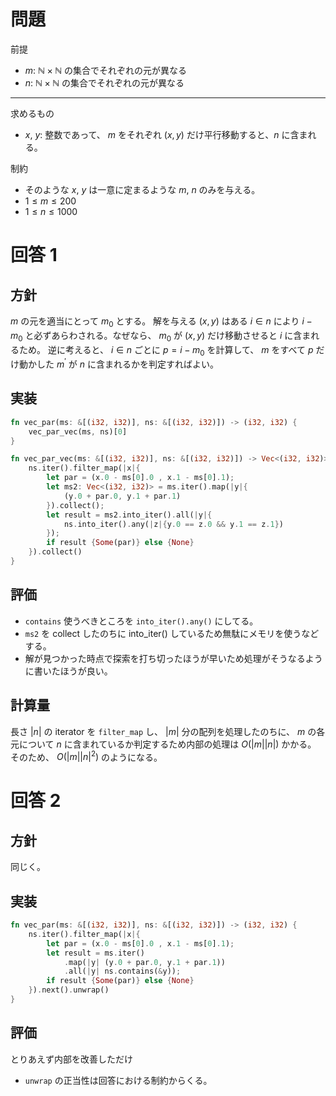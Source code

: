 # 問題
前提
- $m$: $\mathbb{N} \times \mathbb{N}$ の集合でそれぞれの元が異なる
- $n$: $\mathbb{N} \times \mathbb{N}$ の集合でそれぞれの元が異なる
---
求めるもの
- $x$, $y$: 整数であって、 $m$ をそれぞれ $(x,y)$ だけ平行移動すると、$n$ に含まれる。

制約
- そのような $x$, $y$ は一意に定まるような $m$, $n$ のみを与える。
- $1 \leq m \leq 200$
- $1 \leq n \leq 1000$

# 回答 1
## 方針
$m$ の元を適当にとって $m_0$ とする。
解を与える $(x,y)$ はある $i \in n$ により $i - m_0$ と必ずあらわされる。なぜなら、 $m_0$ が $(x,y)$ だけ移動させると $i$ に含まれるため。
逆に考えると、 $i \in n$ ごとに $p = i - m_0$ を計算して、 $m$ をすべて $p$ だけ動かした $m^\prime$ が $n$ に含まれるかを判定すればよい。

## 実装
```Rust
fn vec_par(ms: &[(i32, i32)], ns: &[(i32, i32)]) -> (i32, i32) {
    vec_par_vec(ms, ns)[0]
}

fn vec_par_vec(ms: &[(i32, i32)], ns: &[(i32, i32)]) -> Vec<(i32, i32)> {
    ns.iter().filter_map(|x|{
        let par = (x.0 - ms[0].0 , x.1 - ms[0].1);
        let ms2: Vec<(i32, i32)> = ms.iter().map(|y|{
            (y.0 + par.0, y.1 + par.1)
        }).collect();
        let result = ms2.into_iter().all(|y|{
            ns.into_iter().any(|z|{y.0 == z.0 && y.1 == z.1})
        });
        if result {Some(par)} else {None}
    }).collect()
}
```

## 評価
- `contains` 使うべきところを `into_iter().any()` にしてる。
- `ms2` を collect したのちに into_iter() しているため無駄にメモリを使うなどする。
- 解が見つかった時点で探索を打ち切ったほうが早いため処理がそうなるように書いたほうが良い。

## 計算量
長さ $\lvert n \rvert$ の iterator を `filter_map` し、 $\lvert m \rvert$ 分の配列を処理したのちに、 $m$ の各元について $n$ に含まれているか判定するため内部の処理は $O(\lvert m \rvert \lvert n \rvert)$ かかる。
そのため、 $O(\lvert m \rvert \lvert n \rvert^2)$ のようになる。

# 回答 2
## 方針
同じく。
## 実装
```Rust
fn vec_par(ms: &[(i32, i32)], ns: &[(i32, i32)]) -> (i32, i32) {
    ns.iter().filter_map(|x|{
        let par = (x.0 - ms[0].0 , x.1 - ms[0].1);
        let result = ms.iter()
            .map(|y| (y.0 + par.0, y.1 + par.1))
            .all(|y| ns.contains(&y));
        if result {Some(par)} else {None}
    }).next().unwrap()
}
```
## 評価
とりあえず内部を改善しただけ
- `unwrap` の正当性は回答における制約からくる。